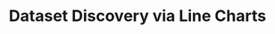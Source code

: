 ---
title: "Dataset Discovery via Line Charts"
authors:
- Daomin Ji
- Hui Luo
- admin
- Shane Culpepper

publication_types: ["1"]
publication: In *IEEE ICDE 2025*
publication_short: In *ICDE 2025*
publishDate: "2024-11-26"

abstract: 

#tags:
#- Source Themes
featured: true

links:
---